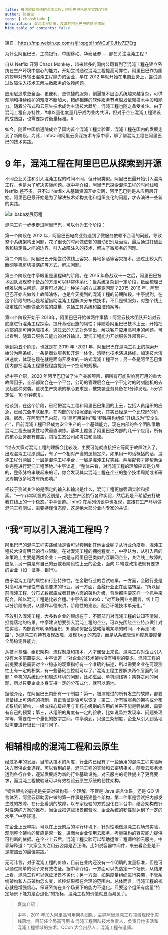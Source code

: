 ```yaml
---
title: 被你质疑价值的混沌工程，阿里巴巴已落地实践了9年
author: 张俊宝
tags: [ chaosblade ]
description: 混沌工程价值，及其在阿里巴巴的落地情况
hide_table_of_contents: false
---
```

转自：https://mp.weixin.qq.com/s/jHopgbHmWCuF0JHv7Z7Erg

为什么阿里巴巴、工商银行、中国移动、华泰证券……都在关注混沌工程？

自从 Netflix 开源 Chaos Monkey，越来越多的国内公司看到了混沌工程在建立系统在生产环境中信心的能力，开始尝试通过混沌工程提高可靠性。阿里巴巴作为国内较早对外输出混沌工程能力的企业，早在 2012 年就开始在电商业务上，尝试通过故障注入技术去解决微服务的依赖问题。

应用层追求更全面、更便利、更快捷的服务，倒逼技术层面系统越来越复杂，可供观测和持续维护的难度不断加大，错综相连的软件服务节点越发依赖技术手段和能力。随着分布式和云原生技术成为主流技术趋势，混沌工程也随之备受关注。由于混沌工程自身特性，#难以量化度量几乎成为业内共识，但对于企业混沌工程建设的成熟度，也需要探讨衡量标准。# 

如今，随着中国信通院成立了国内首个混沌工程实验室，混沌工程在国内的发展走到了新阶段。为此，InfoQ 和阿里云资深技术专家中亭，聊了聊混沌工程在阿里巴巴的技术实践。

<!--truncate-->

# 9 年，混沌工程在阿里巴巴从探索到开源

不同企业关注和引入混沌工程的时间不同，但开局类似。阿里巴巴最开始引入混沌工程，也是为了解决实际问题。据中亭介绍，阿里巴巴探索混沌工程的时间线和 Netflix 差不多，只不过 Netflix 从基础资源开始实践，阿里巴巴则是从应用层开始。阿里巴巴最开始是为了解决技术架构变化和组织变化的问题，才去演进一些新的实践。

![alibaba发展历程](https://mmbiz.qpic.cn/mmbiz_png/YriaiaJPb26VPjv3GbW4HtPl3XuSRibovbY2lN9tfRJa41L2pbQHibwhzb3ib7km5CyiacOxibMLoiaLxY056E4vHZzx3g/640?wx_fmt=png&wxfrom=5&wx_lazy=1&wx_co=1)

混沌工程一步步走进阿里巴巴，可以分为五个阶段：

第一个阶段在 2012 年，阿里巴巴电商业务遇到了微服务依赖不合理的问题，导致整个系统架构出问题，花了很长的时间做依赖的自动识别及治理，最后通过打破业务和稳定性之间的边界、引入故障注入的技术，解决了微服务的问题。

第二个阶段，阿里巴巴开始尝试做线上容灾、异地多活等容灾技术。通过比较大的断网等机房切换演练等方式，解决问题。

第三个阶段在中亭眼里是里程碑的阶段。在 2015 年备战双十一之后，阿里巴巴技术团队发现整个备战的方法可以非常体系化：当系统复杂到一定阶段，纸面梳理已经难以解决问题，是否可以通过一种逆向的方式暴露问题？2015-2016 年，阿里巴巴开始去做线上故障演练，也是今天提到的混沌工程的前期阶段。中亭提到，在这个阶段的核心是希望借助混沌工程解决分布式技术，不只是微服务，对整个线上稳定性的问题做全方位的度量，包括工具系统和监控预案等。

第四个阶段开始于 2018年，阿里巴巴开始做两件事情：阿里云技术团队开始对云底座进行混沌工程探索，提升基础设施的韧性；伴随着阿里巴巴技术上云，开始把内部的高可用保障技术，通过云的方式对外输出，解决客户应用高可用的问题。可以看到，随着云服务云能力的对外输出，混沌工程能力开始服务外部客户。

等到第五个阶段，也就是在 2019 年 -2021 年，阿里巴巴在混沌工程上的探索开始分为两条线，一条是商业服务和开源一体化，清晰化技术演进路线、加速技术演进速度，体现在现在就是面向开发者的一站式混沌工程平台；另一条是阿里巴巴集团内部把混沌工程重视程度提到一个空前的规模。

据中亭介绍，2020 年阿里巴巴做了生产突袭项目，把所有可能影响高可用的重大故障因子，全部都聚合在一个平台，公司的管理层会在一个不定时的时刻随机的去发起这种突袭。这次生产突袭的核心要求是，被突袭业务具备在1分钟发现，5分钟定位，10 分钟恢复。

他谈到，在这个阶段，已经把混沌工程和阿里巴巴集团的上云，包括人员组织的应急，已经完全串联起来，在内部的阶段沉淀到今天，其实已经是一个比较好的阶段。据悉，在阿里巴巴内部，将“高可用架构”和“韧性架构组织”升级成为“安全生产”，目前混沌工程已经成为安全生产的一个基础能力，现在内部的各个团队借助混沌工程去自发性地做垂直演练。基本上覆盖了阿里巴巴内部的几千个应用，所有的核心业务都有覆盖，包括生态公司如考拉和高德。

“过去大家对混沌工程的理解会比较浅，主要可能就直接把它等同于故障注入了，出现混沌工程原则后，有了一个相对严谨的逻辑定义，如果用一句话概括的话，混沌工程分两层：一层是混沌工程平台，一层是混沌工程实践，两层配套才能帮助企业完整进行混沌工程落地。”中亭谈道。“整体来看，对混沌工程的理解应该是分层的，整条脉络串联起来的话，你会发现其实混沌工程在企业的整个技术周期或者研发周期很多地方有所影响。”

相较于测试关注的是固定的输入和输出是什么，混沌工程更加强调实验和探索。“一个非常明显的区别是，我在生产区执行各种实验，然后我是不希望去打破我在线上的一个稳态。”中亭谈道。InfoQ 在系列访谈中也发现，直接在生产环境做混沌工程测试，需要持谨慎态度，这是绝大部分业内专家的共识。

# “我”可以引入混沌工程吗？

阿里巴巴的混沌工程实践经验是否可以套用到其他企业呢？从行业角度看，混沌工程技术没有明显的行业限制。在对混沌工程的拥抱程度上，中亭认为，从引入目的和策略上主要是两类企业：一类是与阿里巴巴类似的互联网企业，关注线上故障的应急；另一类是有自己的云或者阶段性上云的企业，面向 C 端或政策法规有要求的企业（如：证券、银行）。

由于混沌工程的属性和行业特殊性，在金融行业的尝试较早。一方面，金融行业是对高可用严谨性有着高要求的行业，另一方面，金融行业正在面临转型。“所以目前混沌工程、分布式数据库或者其他方面的架构升级，背后都需要这样一个抓手来配合，所以混沌工程是比较合适。”中亭告诉 InfoQ：“对互联网业务而言，线上可以分阶段来说，从爆炸半径来讲，阶段性的建设，配合环境技术单元化。”

不敢引入混沌工程，大多数企业的顾虑在于，不同部门对混沌工程的认知不清晰，担忧落地的结果。中亭建议想要引入混沌工程的企业，可以先围绕企业特点做针对性实验，内部要有明确的组织，知道如何配合战略落地某项的时间，不再走“老路”，对混沌工程持有发现故障、发现 bug 的态度，而是从系统管理角度想要度量全局稳定性能力。

从技术基础、组织架构、流程制度和技术、人才储备上来说，混沌工程对企业引入没有太多前置要求。中亭谈道：“对企业的技术架构没有特别的要求。混沌工程的前提要求是需要对企业稳态的观察指标有一个准确的描述，所以需要企业在可观测性上有一定的积累，有一些基础监控就可以了。”混沌工程主要解决两个层面的问题：单机的系统设计和周边环境的问题，比如磁盘、单机网络等；集群之间的问题，所以只要企业本身支持一定的分布式化，就可以落地。

据他介绍，在阿里巴巴内部有一个制度：第一，被演练过的所有发生的故障，都要具备线上可演练的机制，真正验证是否可以恢复；第二，所有微服务的架构或分布式系统的架构，一级或核心级应用与非核心级别的应用的关系不能是强依赖，需要有自己的预案；第三，从组织的角度有一定的验收，比如说监控发现率、问题处理率等，需要在一个量化的数字之间。中亭谈到，只这三条制度，企业从引入到落地就需要进行很长一段时间了。

# 相辅相成的混沌工程和云原生

经过多年的发展，目前从技术的角度，行业内已经有了一些通用的混沌工程实验解决方案供企业选择。可以看到的是，混沌工程的实验和云密切相关。随着云服务渗透到各行各业，逐渐发展成为新的行业基础设施，对云服务的韧性提出了更高要求，而混沌工程被验证可以有效检验云原生系统的韧性架构。

“韧性架构的前提是先要对架构有一个理解，不管是 Java 语言体系，还是 GO 语言体系，阿里云帮助客户做的第一件事是搭建整个架构，第二件事是尝试把内部发生过的故障、在行业看到的故障，以专家经验的方式固化在平台中，结合架构做针对性演练方案的推荐。当企业把这些场景都验收，企业系统的韧性就达到了一定的水平。”中亭谈道。

在企业上云早期，可以在上云前后的平行环境下，针对性地做混沌工程场景实验，观测整个架构的反应是否一致，进而为企业使用云服务、考量架构的容灾能力提供可判断的依据。在企业上云后，混沌工程实验可以帮助运维工程师检验云服务。中亭解释道：“大家会关注用云姿势是否正确，比如说容器中间件，来去看企业是不是按照云的最佳实践。”

无可讳言，对于混沌工程的价值，目前在业内还没有一个明确的度量标准，但是可以通过简单的例子来有效佐证。据中亭介绍，一方面可以先选定一个场景，从结果上看，混沌工程可以保证场景不劣化；另一方面，如果度量组织进行突袭，不管系统架构和人员架构怎么变，监控结果都在合理的范围内。总体而言，混沌工程的核心就是增强信心，保证系统在某个场景下的能力不退化。只要这个组织有度量“特定场景下能力是否退化”的指标，混沌工程的价值就显而易见了。

> 嘉宾介绍：

> 中亭，2011 年加入阿里高可用架构团队，主导阿里混沌工程领域规模化实践落地。目前任全局高可用 & 混沌工程团队技术负责人，负责异地多活和混沌工程领域的技术。QCon 大会出品人，混沌工程布道师。

